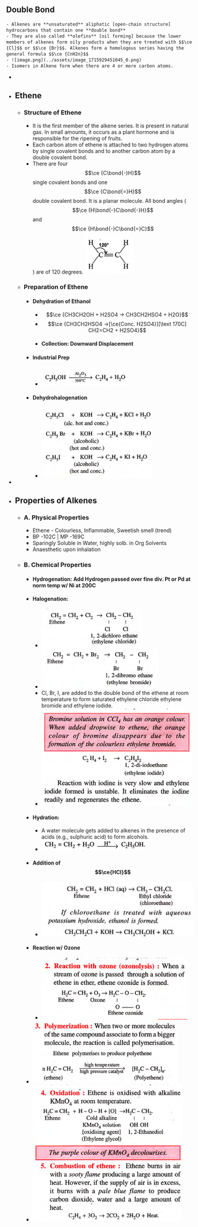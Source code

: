 ## Double Bond
	- Alkenes are **unsaturated** aliphatic [open-chain structure] hydrocarbons that contain one **double bond**
	- They are also called **olefins** [oil forming] because the lower members of alkenes form oily products when they are treated with $$\ce {Cl}$$ or $$\ce {Br}$$. Alkenes form a homologous series having the general formula $$\ce {CnH2n}$$
	- ![image.png](../assets/image_1715929451045_0.png)
	- Isomers in Alkene form when there are 4 or more carbon atoms.
-
- ## Ethene
	- ### Structure of Ethene
		- It is the first member of the alkene series. It is present in natural gas. In small amounts, it occurs as a plant hormone and is responsible for the ripening of fruits.
		- Each carbon atom of ethene is attached to two hydrogen atoms by single covalent bonds and to another carbon atom by a double covalent bond.
		- There are four $$\ce {C\bond{-}H}$$ single covalent bonds and one $$\ce {C\bond{=}H}$$ double covalent bond. It is a planar molecule. All bond angles ($$\ce {H\bond{-}C\bond{-}H}$$ and $$\ce {H\bond{-}C\bond{=}C}$$) are of 120 degrees.
		  ![image.png](../assets/image_1715930828162_0.png)
	- ### Preparation of Ethene
		- #### Dehydration of Ethanol
			- $$\ce {CH3CH2OH + H2SO4 -> CH3CH2HSO4 + H2O}$$
			- $$\ce {CH3CH2HSO4 ->[\ce{Conc. H2SO4}][\text 170C] CH2=CH2 + H2SO4}$$
			- #### Collection: Downward Displacement
		- #### Industrial Prep
			- ![image.png](../assets/image_1717941602941_0.png)
		- #### Dehydrohalogenation
			- ![image.png](../assets/image_1717941623389_0.png)
-
- ## Properties of Alkenes
	- ### A. Physical Properties
		- Ethene - Colourless, Inflammable, Sweetish smell (trend)
		- BP -102C | MP -169C
		- Sparingly Soluble in Water, highly solb. in Org Solvents
		- Anaesthetic upon inhalation
	- ### B. Chemical Properties
		- #### Hydrogenation: Add Hydrogen passed over fine div. Pt or Pd at norm temp w/ Ni at 200C
		- #### Halogenation:
			- ![image.png](../assets/image_1717942642082_0.png)
			- ![image.png](../assets/image_1717942706911_0.png)
			- Cl, Br, I, are added to the double bond of the ethene at room temperature to form saturated ethylene chloride ethylene bromide and ethylene iodide.
			- ![image.png](../assets/image_1717942771443_0.png)
		- #### Hydration:
			- A water molecule gets added to alkenes in the presence of acids (e.g., sulphuric acid) to form alcohols.
			- ![image.png](../assets/image_1717943104000_0.png)
		- #### Addition of $$\ce{HCl}$$
			- ![image.png](../assets/image_1717943149290_0.png)
		- #### Reaction w/ Ozone
			- ![image.png](../assets/image_1717943413516_0.png)
		- ![image.png](../assets/image_1717943432645_0.png)
		- ![image.png](../assets/image_1717943448711_0.png)